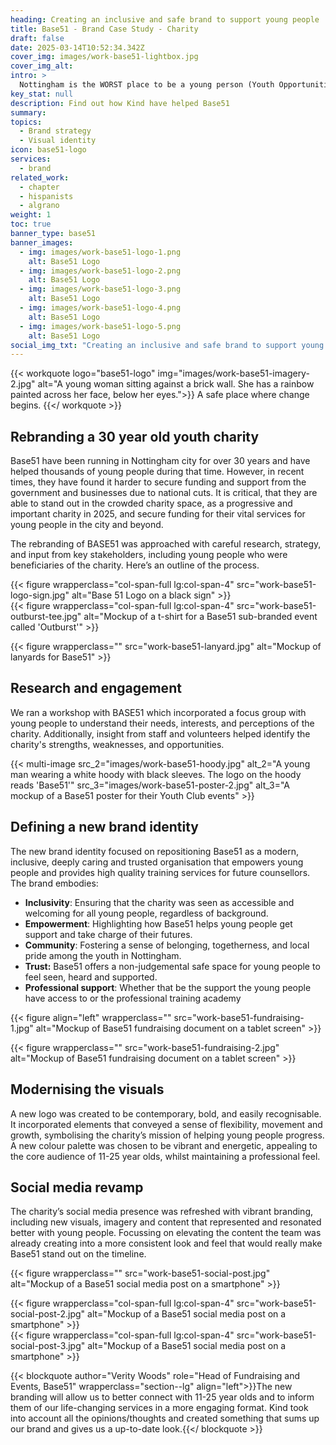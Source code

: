 ```yaml
---
heading: Creating an inclusive and safe brand to support young people
title: Base51 - Brand Case Study - Charity
draft: false
date: 2025-03-14T10:52:34.342Z
cover_img: images/work-base51-lightbox.jpg
cover_img_alt: 
intro: >
  Nottingham is the WORST place to be a young person (Youth Opportunities Index 2018) with 17,500 children living in poverty which is only getting worse due to the cost of living crisis and recent council funding cuts. Supporting over 1000 young people a year, Base 51 seeks to provide safe, inclusive, and supportive spaces that offer young people access to counselling, specialist trauma support, and youth clubs including groups specifically for LGBTQIA+ and refugees. Through their academy, they provide accredited training in counselling and youth work.
key_stat: null
description: Find out how Kind have helped Base51
summary:
topics:
  - Brand strategy
  - Visual identity
icon: base51-logo
services:
  - brand
related_work:
  - chapter
  - hispanists
  - algrano
weight: 1
toc: true
banner_type: base51
banner_images:
  - img: images/work-base51-logo-1.png
    alt: Base51 Logo
  - img: images/work-base51-logo-2.png
    alt: Base51 Logo
  - img: images/work-base51-logo-3.png
    alt: Base51 Logo
  - img: images/work-base51-logo-4.png
    alt: Base51 Logo
  - img: images/work-base51-logo-5.png
    alt: Base51 Logo
social_img_txt: "Creating an inclusive and safe brand to support young people "
---
```


{{< workquote logo="base51-logo" img="images/work-base51-imagery-2.jpg" alt="A young woman sitting against a brick wall. She has a rainbow painted across her face, below her eyes.">}}
A safe place where change begins.
{{</ workquote >}}

<!-- Text left -->
<div class="w-full grid grid-cols-12 gap-x-2.5 gap-y-6 lg:gap-6 xl:gap-8">
  <div class="prose col-span-full lg:col-span-8">

  ## Rebranding a 30 year old youth charity

  Base51 have been running in Nottingham city for over 30 years and have helped thousands of young people during that time. However, in recent times, they have found it harder to secure funding and support from the government and businesses due to national cuts. It is critical, that they are able to stand out in the crowded charity space, as a progressive and important charity in 2025, and secure funding for their vital services for young people in the city and beyond. 

  The rebranding of BASE51 was approached with careful research, strategy, and input from key stakeholders, including young people who were beneficiaries of the charity. Here’s an outline of the process.

  </div>
</div>


<div class="w-full grid grid-cols-12 gap-x-2.5 gap-y-6 lg:gap-6 xl:gap-8">
  {{< figure wrapperclass="col-span-full lg:col-span-4" src="work-base51-logo-sign.jpg" alt="Base 51 Logo on a black sign" >}}

  <div class="col-span-full lg:col-span-4 self-end">
  {{< figure wrapperclass="col-span-full lg:col-span-4" src="work-base51-outburst-tee.jpg" alt="Mockup of a t-shirt for a Base51 sub-branded event called 'Outburst'" >}}

  </div>
</div>

{{< figure wrapperclass="" src="work-base51-lanyard.jpg" alt="Mockup of lanyards for Base51" >}}


<!-- Text right -->
<div class="w-full grid grid-cols-12 gap-x-2.5 gap-y-6 lg:gap-6 xl:gap-8">
  <div class="prose col-span-full lg:col-span-8 lg:col-start-5">

  ## Research and engagement

  We ran a workshop with BASE51 which incorporated a focus group with young people to understand their needs, interests, and perceptions of the charity. Additionally, insight from staff and volunteers helped identify the charity's strengths, weaknesses, and opportunities.

  </div>
</div>

{{< multi-image
  src_2="images/work-base51-hoody.jpg" alt_2="A young man wearing a white hoody with black sleeves. The logo on the hoody reads 'Base51'"
  src_3="images/work-base51-poster-2.jpg" alt_3="A mockup of a Base51 poster for their Youth Club events" >}}

<!-- Text left -->
<div class="w-full grid grid-cols-12 gap-x-2.5 gap-y-6 lg:gap-6 xl:gap-8">
  <div class="prose col-span-full lg:col-span-8">

  ## Defining a new brand identity

  The new brand identity focused on repositioning Base51 as a modern, inclusive, deeply caring and trusted organisation that empowers young people and provides high quality training services for future counsellors. The brand embodies:

  - **Inclusivity**: Ensuring that the charity was seen as accessible and welcoming for all young people, regardless of background.
  - **Empowerment**: Highlighting how Base51 helps young people get support and take charge of their futures.
  - **Community**: Fostering a sense of belonging, togetherness, and local pride among the youth in Nottingham.
  - **Trust:** Base51 offers a non-judgemental safe space for young people to feel seen, heard and supported.
  - **Professional support**: Whether that be the support the young people have access to or the professional training academy

  </div>
</div>

{{< figure align="left" wrapperclass="" src="work-base51-fundraising-1.jpg" alt="Mockup of Base51 fundraising document on a tablet screen" >}}


{{< figure wrapperclass="" src="work-base51-fundraising-2.jpg" alt="Mockup of Base51 fundraising document on a tablet screen" >}}


<!-- Text right -->
<div class="w-full grid grid-cols-12 gap-x-2.5 gap-y-6 lg:gap-6 xl:gap-8">
  <div class="prose col-span-full lg:col-span-8 lg:col-start-5">

  ## Modernising the visuals

  A new logo was created to be contemporary, bold, and easily recognisable. It incorporated elements that conveyed a sense of flexibility, movement and growth, symbolising the charity’s mission of helping young people progress. A new colour palette was chosen to be vibrant and energetic, appealing to the core audience of 11-25 year olds, whilst maintaining a professional feel.

  </div>
</div>

<!-- Text left -->
<div class="w-full grid grid-cols-12 gap-x-2.5 gap-y-6 lg:gap-6 xl:gap-8">
  <div class="prose col-span-full lg:col-span-8">

  ## Social media revamp

  The charity’s social media presence was refreshed with vibrant branding, including new visuals, imagery and content that represented and resonated better with young people. Focussing on elevating the content the team was already creating into a more consistent look and feel that would really make Base51 stand out on the timeline. 

  </div>
</div>

{{< figure wrapperclass="" src="work-base51-social-post.jpg" alt="Mockup of a Base51 social media post on a smartphone" >}}

<div class="w-full grid grid-cols-12 gap-x-2.5 gap-y-6 lg:gap-6 xl:gap-8">
  {{< figure wrapperclass="col-span-full lg:col-span-4" src="work-base51-social-post-2.jpg" alt="Mockup of a Base51 social media post on a smartphone" >}}

  <div class="col-span-full lg:col-span-4 self-start">
  {{< figure wrapperclass="col-span-full lg:col-span-4" src="work-base51-social-post-3.jpg" alt="Mockup of a Base51 social media post on a smartphone" >}}

  </div>
</div>


{{< blockquote author="Verity Woods" role="Head of Fundraising and Events, Base51" wrapperclass="section--lg" align="left">}}The new branding will allow us to better connect with 11-25 year olds and to inform them of our life-changing services in a more engaging format. Kind took into account all the opinions/thoughts and created something that sums up our brand and gives us a up-to-date look.{{</ blockquote >}}